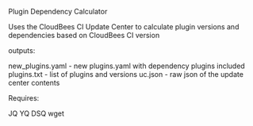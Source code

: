 Plugin Dependency Calculator

Uses the CloudBees CI Update Center to calculate plugin versions and dependencies based on CloudBees CI version

outputs:

new_plugins.yaml - new plugins.yaml with dependency plugins included
plugins.txt - list of plugins and versions
uc.json - raw json of the update center contents

Requires:

JQ
YQ
DSQ
wget
